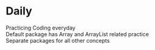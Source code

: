 # Daily
Practicing Coding everyday  
Default package has Array and ArrayList related practice  
Separate packages for all other concepts  